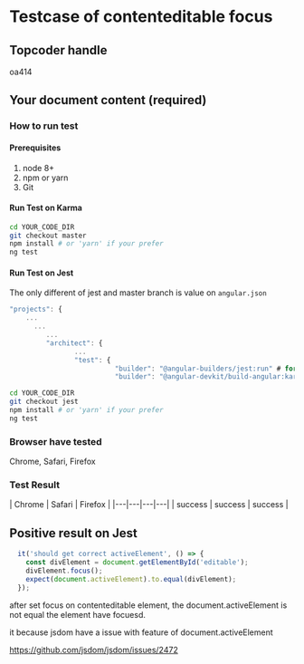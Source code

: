 # Testcase of contenteditable focus

## Topcoder handle

oa414

## Your document content (required)

### How to run test

#### Prerequisites

1. node 8+
2. npm or yarn
3. Git

#### Run Test on Karma

```bash
cd YOUR_CODE_DIR
git checkout master
npm install # or 'yarn' if your prefer
ng test
```
#### Run Test on Jest

The only different of jest and master branch is value on  `angular.json`

```javascript
"projects": {
    ...
      ...
         ...
         "architect": {
                ...
                "test": {
                          "builder": "@angular-builders/jest:run" # for jest
                          "builder": "@angular-devkit/build-angular:karma" # for karma
```

```bash
cd YOUR_CODE_DIR
git checkout jest
npm install # or 'yarn' if your prefer
ng test
```

### Browser have tested

Chrome, Safari, Firefox

### Test Result

|  Chrome | Safari  |  Firefox | 
|---|---|---|---|
|  success |   success | success  |  

## Positive result on Jest 


```javascript
  it('should get correct activeElement', () => {
    const divElement = document.getElementById('editable');
    divElement.focus();
    expect(document.activeElement).to.equal(divElement);
  });
```



after set focus on contenteditable element, the document.activeElement is not equal the element have focuesd.

it because jsdom have a issue with feature of document.activeElement 

https://github.com/jsdom/jsdom/issues/2472

